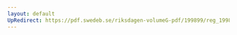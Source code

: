 ```yaml
---
layout: default
UpRedirect: https://pdf.swedeb.se/riksdagen-volumeG-pdf/199899/reg_199899/reg_199899_0246.pdf
---
```

